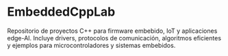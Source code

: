 # EmbeddedCppLab
Repositorio de proyectos C++ para firmware embebido, IoT y aplicaciones edge-AI. Incluye drivers, protocolos de comunicación, algoritmos eficientes y ejemplos para microcontroladores y sistemas embebidos.
